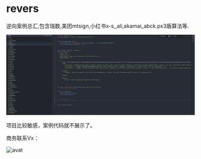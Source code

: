 # revers
逆向案例总汇,包含瑞数,美团mtsign,小红书x-s,,ali,akamai_abck.px3盾算法等.

![1685775757399](https://github.com/mr-linge/revers/blob/main/image/1685775757399.png)

项目比较敏感，案例代码就不展示了。

商务联系Vx：

![avat](https://cdn.pixabay.com/photo/2023/05/15/08/52/flower-7994491_640.jpg)

